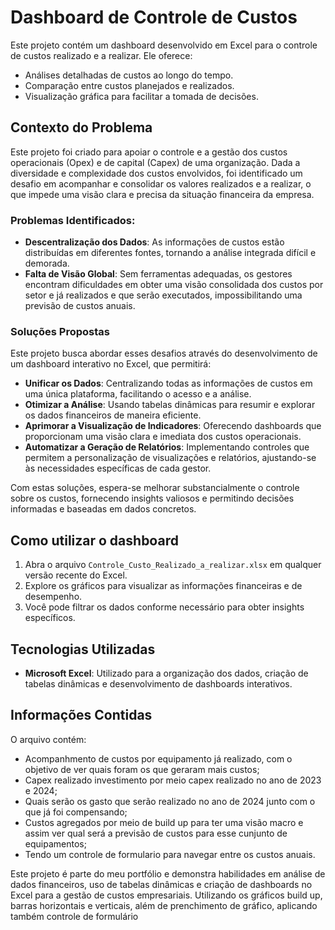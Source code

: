 # Dashboard de Controle de Custos

Este projeto contém um dashboard desenvolvido em Excel para o controle de custos realizado e a realizar. Ele oferece:

- Análises detalhadas de custos ao longo do tempo.
- Comparação entre custos planejados e realizados.
- Visualização gráfica para facilitar a tomada de decisões.
## Contexto do Problema

Este projeto foi criado para apoiar o controle e a gestão dos custos operacionais (Opex) e de capital (Capex) de uma organização. Dada a diversidade e complexidade dos custos envolvidos, foi identificado um desafio em acompanhar e consolidar os valores realizados e a realizar, o que impede uma visão clara e precisa da situação financeira da empresa.

### Problemas Identificados:
- **Descentralização dos Dados**: As informações de custos estão distribuídas em diferentes fontes, tornando a análise integrada difícil e demorada.
- **Falta de Visão Global**: Sem ferramentas adequadas, os gestores encontram dificuldades em obter uma visão  consolidada dos custos por setor e já realizados
e que serão executados, impossibilitando uma previsão de custos anuais.

### Soluções Propostas

Este projeto busca abordar esses desafios através do desenvolvimento de um dashboard interativo no Excel, que permitirá:

- **Unificar os Dados**: Centralizando todas as informações de custos em uma única plataforma, facilitando o acesso e a análise.
- **Otimizar a Análise**: Usando tabelas dinâmicas para resumir e explorar os dados financeiros de maneira eficiente.
- **Aprimorar a Visualização de Indicadores**: Oferecendo dashboards que proporcionam uma visão clara e imediata dos custos operacionais.
- **Automatizar a Geração de Relatórios**: Implementando controles que permitem a personalização de visualizações e relatórios, ajustando-se às necessidades específicas de cada gestor.

Com estas soluções, espera-se melhorar substancialmente o controle sobre os custos, fornecendo insights valiosos e permitindo decisões informadas e baseadas em dados concretos.

## Como utilizar o dashboard

1. Abra o arquivo `Controle_Custo_Realizado_a_realizar.xlsx` em qualquer versão recente do Excel.
2. Explore os gráficos para visualizar as informações financeiras e de desempenho.
3. Você pode filtrar os dados conforme necessário para obter insights específicos.

## Tecnologias Utilizadas
- **Microsoft Excel**: Utilizado para a organização dos dados, criação de tabelas dinâmicas e desenvolvimento de dashboards interativos.

## Informações Contidas

O arquivo contém:
- Acompanhmento de custos por equipamento já realizado, com o objetivo de ver quais foram os que geraram mais custos;
- Capex realizado investimento por meio capex realizado no ano de 2023 e 2024;
- Quais serão os gasto que serão realizado no ano de 2024 junto com o que já foi compensando;
- Custos agregados por meio de build up para ter uma visão macro e assim ver qual será a previsão de custos para esse cunjunto de equipamentos;
- Tendo um controle de formulario para navegar entre os custos anuais.

Este projeto é parte do meu portfólio e demonstra habilidades em análise de dados financeiros,  uso de tabelas dinâmicas e criação de dashboards no Excel para a gestão de custos empresariais. Utilizando os gráficos build up, barras horizontais e verticais, além de prenchimento de gráfico, aplicando também controle de formulário

